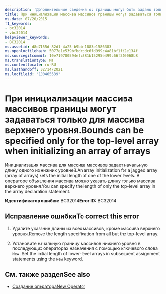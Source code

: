 ```yaml
---
description: 'Дополнительные сведения о: границы могут быть заданы только для массива верхнего уровня при инициализации массива массивов'
title: При инициализации массива массивов границы могут задаваться только для массива верхнего уровня.
ms.date: 07/20/2015
f1_keywords:
- bc32014
- vbc32014
helpviewer_keywords:
- BC32014
ms.assetid: d8d7155d-82d1-4a25-b9bb-1883e1586383
ms.openlocfilehash: 5077e1e539bfbdccdc6fd999c4a81bf1fb2e134f
ms.sourcegitcommit: 10e719780594efc781b15295e499c66f316068b8
ms.translationtype: MT
ms.contentlocale: ru-RU
ms.lasthandoff: 02/14/2021
ms.locfileid: "100465539"
---
```

# <a name="bounds-can-be-specified-only-for-the-top-level-array-when-initializing-an-array-of-arrays"></a><span data-ttu-id="493fb-103">При инициализации массива массивов границы могут задаваться только для массива верхнего уровня.</span><span class="sxs-lookup"><span data-stu-id="493fb-103">Bounds can be specified only for the top-level array when initializing an array of arrays</span></span>

<span data-ttu-id="493fb-104">Инициализация массива для массива массивов задает начальную длину одного из нижних уровней.</span><span class="sxs-lookup"><span data-stu-id="493fb-104">An array initialization for a jagged array (array of arrays) sets the initial length of one of the lower levels.</span></span> <span data-ttu-id="493fb-105">В операторе объявления массива можно указать длину только массива верхнего уровня.</span><span class="sxs-lookup"><span data-stu-id="493fb-105">You can specify the length of only the top-level array in the array declaration statement.</span></span>  
  
 <span data-ttu-id="493fb-106">**Идентификатор ошибки:** BC32014</span><span class="sxs-lookup"><span data-stu-id="493fb-106">**Error ID:** BC32014</span></span>  
  
## <a name="to-correct-this-error"></a><span data-ttu-id="493fb-107">Исправление ошибки</span><span class="sxs-lookup"><span data-stu-id="493fb-107">To correct this error</span></span>  
  
1. <span data-ttu-id="493fb-108">Удалите указание длины из всех массивов, кроме массива верхнего уровня.</span><span class="sxs-lookup"><span data-stu-id="493fb-108">Remove the length specification from all but the top-level array.</span></span>  
  
2. <span data-ttu-id="493fb-109">Установите начальную границу массивов нижнего уровня в последующих операторах назначения с помощью ключевого слова `New` .</span><span class="sxs-lookup"><span data-stu-id="493fb-109">Set the initial length of lower-level arrays in subsequent assignment statements using the `New` keyword.</span></span>  
  
## <a name="see-also"></a><span data-ttu-id="493fb-110">См. также раздел</span><span class="sxs-lookup"><span data-stu-id="493fb-110">See also</span></span>

- [<span data-ttu-id="493fb-111">Создание оператора</span><span class="sxs-lookup"><span data-stu-id="493fb-111">New Operator</span></span>](../language-reference/operators/new-operator.md)
